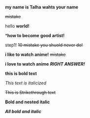 **my name is Talha**
**wahts your name**

~~mistake~~

hello **world!**

***how to become** **good artist!** 

step1! ~~10 mistake you shuold never do!~~

**i like to watch anime!** ~~mistake~~

**i love to watch anime** ***RIGHT ANSWER!***

**this is bold text**

*This text is italicized*

~~This is Strikethrough text~~

**__Bold and nested italic__**

***All bold and italic***



